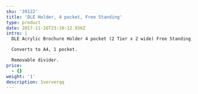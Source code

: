 ```yaml
---
sku: '39122'
title: 'DLE Holder, 4 pocket, Free Standing'
type: product
date: 2017-11-16T23:10:12.936Z
intro: |
  DLE Acrylic Brochure Holder 4 pocket (2 Tier x 2 wide) Free Standing, 

  Converts to A4, 1 pocket.

  Removable divider.
price:
  - {}
weight: '1'
description: 1ververqq
---
```


